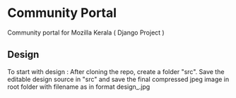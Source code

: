 # Community Portal #
Community portal for Mozilla Kerala ( Django Project )

## Design ##

To start with design : After cloning the repo, create a folder "src". Save the editable design source in "src" and save the final compressed jpeg image in root folder with filename as in format design_<githubID>.jpg